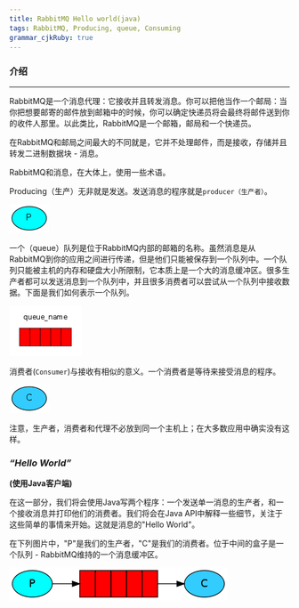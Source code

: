 ```yaml
---
title: RabbitMQ Hello world(java)
tags: RabbitMQ, Producing, queue, Consuming
grammar_cjkRuby: true
---
```


### 介绍

<hr />

RabbitMQ是一个消息代理：它接收并且转发消息。你可以把他当作一个邮局：当你把想要邮寄的邮件放到邮箱中的时候，你可以确定快递员将会最终将邮件送到你的收件人那里。以此类比，RabbitMQ是一个邮箱，邮局和一个快递员。

在RabbitMQ和邮局之间最大的不同就是，它并不处理邮件，而是接收，存储并且转发二进制数据块 - 消息。

RabbitMQ和消息，在大体上，使用一些术语。

Producing（生产）无非就是发送。发送消息的程序就是`producer（生产者）`。

![Producer][1]

一个（queue）队列是位于RabbitMQ内部的邮箱的名称。虽然消息是从RabbitMQ到你的应用之间进行传递，但是他们只能被保存到一个队列中。一个队列只能被主机的内存和硬盘大小所限制，它本质上是一个大的消息缓冲区。很多生产者都可以发送消息到一个队列中，并且很多消费者可以尝试从一个队列中接收数据。下面是我们如何表示一个队列。


![Queue][2]

消费者(`Consumer`)与接收有相似的意义。一个消费者是等待来接受消息的程序。

![Consumer][3]

注意，生产者，消费者和代理不必放到同一个主机上；在大多数应用中确实没有这样。

### *“Hello World”*
**(使用Java客户端)**

在这一部分，我们将会使用Java写两个程序：一个发送单一消息的生产者，和一个接收消息并打印他们的消费者。我们将会在Java API中解释一些细节，关注于这些简单的事情来开始。这就是消息的"Hello World"。

在下列图片中，"P"是我们的生产者，"C"是我们的消费者。位于中间的盒子是一个队列 - RabbitMQ维持的一个消息缓冲区。

![生产者-队列-消费者][4]



  [1]: https://raw.githubusercontent.com/hongbochen/mks/master/images/producer.png
  [2]: https://raw.githubusercontent.com/hongbochen/mks/master/images/queue.png
  [3]: https://raw.githubusercontent.com/hongbochen/mks/master/images/consumer.png
  [4]: https://raw.githubusercontent.com/hongbochen/mks/master/images/one.png